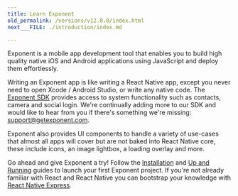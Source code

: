 ```yaml
---
title: Learn Exponent
old_permalink: /versions/v12.0.0/index.html
next___FILE: ./introduction/index.md

---
```


Exponent is a mobile app development tool that enables you to build high quality native iOS and Android applications using JavaScript and deploy them effortlessly.

Writing an Exponent app is like writing a React Native app, except you never need to open Xcode / Android Studio, or write any native code. The [Exponent SDK](https://docs.getexponent.com/versions/v12.0.0/sdk/index.html#exponent-sdk) provides access to system functionality such as contacts, camera and social login. We're continually adding more to our SDK and would like to hear from you if there's something we're missing: [support@getexponent.com](mailto:support%40getexponent.com).

Exponent also provides UI components to handle a variety of use-cases that almost all apps will cover but are not baked into React Native core, these include icons, an image lightbox, a loading overlay and more.

Go ahead and give Exponent a try! Follow the [Installation](https://docs.getexponent.com/versions/v12.0.0/introduction/installation.html#installation) and [Up and Running](https://docs.getexponent.com/versions/v12.0.0/guides/up-and-running.html#up-and-running) guides to launch your first Exponent project. If you're not already familiar with React and React Native you can bootstrap your knowledge with [React Native Express](http://www.reactnativeexpress.com/).

